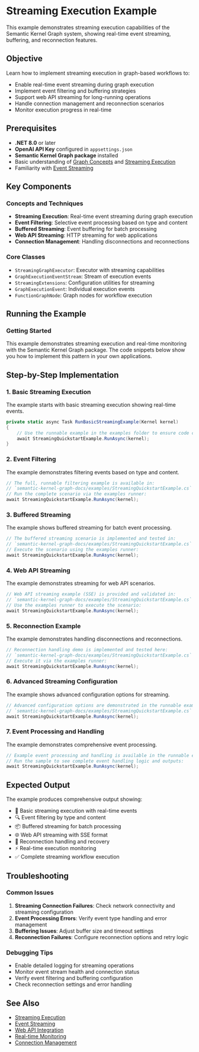 # Streaming Execution Example

This example demonstrates streaming execution capabilities of the Semantic Kernel Graph system, showing real-time event streaming, buffering, and reconnection features.

## Objective

Learn how to implement streaming execution in graph-based workflows to:
* Enable real-time event streaming during graph execution
* Implement event filtering and buffering strategies
* Support web API streaming for long-running operations
* Handle connection management and reconnection scenarios
* Monitor execution progress in real-time

## Prerequisites

* **.NET 8.0** or later
* **OpenAI API Key** configured in `appsettings.json`
* **Semantic Kernel Graph package** installed
* Basic understanding of [Graph Concepts](../concepts/graph-concepts.md) and [Streaming Execution](../concepts/streaming.md)
* Familiarity with [Event Streaming](../concepts/events.md)

## Key Components

### Concepts and Techniques

* **Streaming Execution**: Real-time event streaming during graph execution
* **Event Filtering**: Selective event processing based on type and content
* **Buffered Streaming**: Event buffering for batch processing
* **Web API Streaming**: HTTP streaming for web applications
* **Connection Management**: Handling disconnections and reconnections

### Core Classes

* `StreamingGraphExecutor`: Executor with streaming capabilities
* `GraphExecutionEventStream`: Stream of execution events
* `StreamingExtensions`: Configuration utilities for streaming
* `GraphExecutionEvent`: Individual execution events
* `FunctionGraphNode`: Graph nodes for workflow execution

## Running the Example

### Getting Started

This example demonstrates streaming execution and real-time monitoring with the Semantic Kernel Graph package. The code snippets below show you how to implement this pattern in your own applications.

## Step-by-Step Implementation

### 1. Basic Streaming Execution

The example starts with basic streaming execution showing real-time events.

```csharp
private static async Task RunBasicStreamingExample(Kernel kernel)
{
    // Use the runnable example in the examples folder to ensure code compiles and runs
    await StreamingQuickstartExample.RunAsync(kernel);
}
```

### 2. Event Filtering

The example demonstrates filtering events based on type and content.

```csharp
// The full, runnable filtering example is available in:
// `semantic-kernel-graph-docs/examples/StreamingQuickstartExample.cs`
// Run the complete scenario via the examples runner:
await StreamingQuickstartExample.RunAsync(kernel);
```

### 3. Buffered Streaming

The example shows buffered streaming for batch event processing.

```csharp
// The buffered streaming scenario is implemented and tested in:
// `semantic-kernel-graph-docs/examples/StreamingQuickstartExample.cs`
// Execute the scenario using the examples runner:
await StreamingQuickstartExample.RunAsync(kernel);
```

### 4. Web API Streaming

The example demonstrates streaming for web API scenarios.

```csharp
// Web API streaming example (SSE) is provided and validated in:
// `semantic-kernel-graph-docs/examples/StreamingQuickstartExample.cs`
// Use the examples runner to execute the scenario:
await StreamingQuickstartExample.RunAsync(kernel);
```

### 5. Reconnection Example

The example demonstrates handling disconnections and reconnections.

```csharp
// Reconnection handling demo is implemented and tested here:
// `semantic-kernel-graph-docs/examples/StreamingQuickstartExample.cs`
// Execute it via the examples runner:
await StreamingQuickstartExample.RunAsync(kernel);
```

### 6. Advanced Streaming Configuration

The example shows advanced configuration options for streaming.

```csharp
// Advanced configuration options are demonstrated in the runnable example:
// `semantic-kernel-graph-docs/examples/StreamingQuickstartExample.cs`
await StreamingQuickstartExample.RunAsync(kernel);
```

### 7. Event Processing and Handling

The example demonstrates comprehensive event processing.

```csharp
// Example event processing and handling is available in the runnable example.
// Run the sample to see complete event handling logic and outputs:
await StreamingQuickstartExample.RunAsync(kernel);
```

## Expected Output

The example produces comprehensive output showing:

* 📡 Basic streaming execution with real-time events
* 🔍 Event filtering by type and content
* 📦 Buffered streaming for batch processing
* 🌐 Web API streaming with SSE format
* 🔌 Reconnection handling and recovery
* ⚡ Real-time execution monitoring
* ✅ Complete streaming workflow execution

## Troubleshooting

### Common Issues

1. **Streaming Connection Failures**: Check network connectivity and streaming configuration
2. **Event Processing Errors**: Verify event type handling and error management
3. **Buffering Issues**: Adjust buffer size and timeout settings
4. **Reconnection Failures**: Configure reconnection options and retry logic

### Debugging Tips

* Enable detailed logging for streaming operations
* Monitor event stream health and connection status
* Verify event filtering and buffering configuration
* Check reconnection settings and error handling

## See Also

* [Streaming Execution](../concepts/streaming.md)
* [Event Streaming](../concepts/events.md)
* [Web API Integration](../how-to/exposing-rest-apis.md)
* [Real-time Monitoring](../how-to/metrics-and-observability.md)
* [Connection Management](../how-to/connection-management.md)
